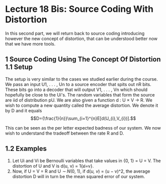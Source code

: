 # Lecture 18 Bis: Source Coding With Distortion

In this second part, we will return back to source coding introducing however the new concept of distortion, that can be understood better now that we have more tools.

## 1 Source Coding Using The Concept Of Distortion 1.1 Setup

The setup is very similar to the cases we studied earlier during the course. We pass an input U1, . . . , Un to a source encoder that spits out nR bits. These bits go into a decoder that will output V1, . . . , Vn which should hopefully be close to the Ui's. The random variables that form the source are iid of distribution pU. We are also given a function d : U × V → R. We wish to compute a new quantity called the average distortion. We denote it by D and it equals
$$D={\frac{1}{n}}\sum_{i=1}^{n}E[d(U_{i},V_{i})].$$

This can be seen as the per letter expected badness of our system. We now wish to understand the tradeoff between the rate R and D.

## 1.2 Examples

1. Let Ui and Vi be Bernoulli variables that take values in {0, 1} = U = V. The distortion of U and V is d(u, v) = 1{u̸=v}.
2. Now, if U = V = R and U *∼ N*(0, 1), if d(*u, v*) = (u − v)^2, the average distortion D will in turn be the mean squared error of our system.
